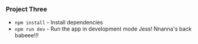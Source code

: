 ### Project Three

* `npm install` - Install dependencies
* `npm run dev` - Run the app in development mode
Jess!
Nnanna's back babeee!!!